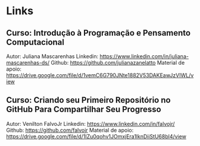 # Links

## Curso: Introdução à Programação e Pensamento Computacional
Autor: Juliana Mascarenhas
Linkedin: https://www.linkedin.com/in/juliana-mascarenhas-ds/
Github: https://github.com/julianazanelatto
Material de apoio: https://drive.google.com/file/d/1vemC6G790JNte1882V53DAKEawJzVIWL/view

## Curso: Criando seu Primeiro Repositório no GitHub Para Compartilhar Seu Progresso
Autor: Venilton FalvoJr
Linkedin: https://www.linkedin.com/in/falvojr/
Github: https://github.com/falvojr
Material de apoio: https://drive.google.com/file/d/1IZu0qohv1JOmxjEra1lknDiiStU68bl4/view